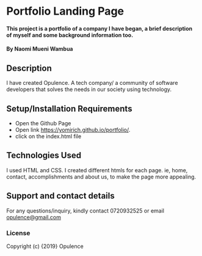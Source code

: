 # Portfolio Landing Page
#### This project is a portfolio of a company I have began, a brief description of myself and some background information too.
#### By Naomi Mueni Wambua
## Description
I have created Opulence. A tech company/ a community of software developers that solves the needs in our society using technology.
## Setup/Installation Requirements
* Open the Github Page
* Open link https://yomirich.github.io/portfolio/.
* click on the index.html file
## Technologies Used
I used HTML and CSS. I created different htmls for each page. ie, home, contact, accomplishments and about us, to make the page more appealing.
## Support and contact details
For any questions/inquiry, kindly contact 0720932525 or email opulence@gmail.com
### License
Copyright (c) {2019} Opulence
